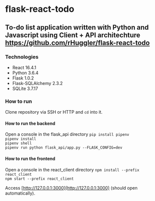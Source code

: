# flask-react-todo

To-do list application written with Python and Javascript using Client + API architechture
https://github.com/rHuggler/flask-react-todo
---

### Technologies
- React 16.4.1
- Python 3.6.4
- Flask 1.0.2
- Flask-SQLAlchemy 2.3.2
- SQLite 3.7.17

### How to run   
Clone repository via SSH or HTTP and `cd` into it.   

#### How to run the backend  
Open a console in the flask_api directory 
`pip install pipenv`  
`pipenv install`  
`pipenv shell`  
`pipenv run python flask_api/app.py --FLASK_CONFIG=dev`  


#### How to run the frontend   
Open a console in the react_client directory 
`npm install --prefix react_client`  
`npm start --prefix react_client`  


Access [http://127.0.0.1:3000](http://127.0.0.1:3000) (should open automatically).
